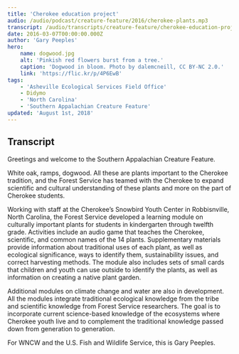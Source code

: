 ```yaml
---
title: 'Cherokee education project'
audio: /audio/podcast/creature-feature/2016/cherokee-plants.mp3
transcript: /audio/transcripts/creature-feature/cherokee-education-project.pdf
date: 2016-03-07T00:00:00.000Z
author: 'Gary Peeples'
hero:
    name: dogwood.jpg
    alt: 'Pinkish red flowers burst from a tree.'
    caption: 'Dogwood in bloom. Photo by dalemcneill, CC BY-NC 2.0.'
    link: 'https://flic.kr/p/4P6EwB'
tags:
    - 'Asheville Ecological Services Field Office'
    - Didymo
    - 'North Carolina'
    - 'Southern Appalachian Creature Feature'
updated: 'August 1st, 2018'
---
```


## Transcript

Greetings and welcome to the Southern Appalachian Creature Feature.

White oak, ramps, dogwood. All these are plants important to the Cherokee tradition, and the Forest Service has teamed with the Cherokee to expand scientific and cultural understanding of these plants and more on the part of Cherokee students.

Working with staff at the Cherokee’s Snowbird Youth Center in Robbisnville, North Carolina, the Forest Service developed a learning module on culturally important plants for students in kindergarten through twelfth grade. Activities include an audio game that teaches the Cherokee, scientific, and common names of the 14 plants. Supplementary materials provide information about traditional uses of each plant, as well as ecological significance, ways to identify them, sustainability issues, and correct harvesting methods. The module also includes sets of small cards that children and youth can use outside to identify the plants, as well as information on creating a native plant garden.

Additional modules on climate change and water are also in development. All the modules integrate traditional ecological knowledge from the tribe and scientific knowledge from Forest Service researchers. The goal is to incorporate current science-based knowledge of the ecosystems where Cherokee youth live and to complement the traditional knowledge passed down from generation to generation.

For WNCW and the U.S. Fish and Wildlife Service, this is Gary Peeples.